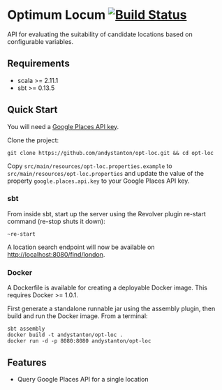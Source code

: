 # Optimum Locum [![Build Status](https://travis-ci.org/andystanton/opt-loc.svg?branch=master)](https://travis-ci.org/andystanton/opt-loc)

API for evaluating the suitability of candidate locations based on configurable variables.

## Requirements

* scala >= 2.11.1
* sbt >= 0.13.5

## Quick Start

You will need a [Google Places API key](https://developers.google.com/places/documentation/index).

Clone the project:

```
git clone https://github.com/andystanton/opt-loc.git && cd opt-loc
```

Copy ```src/main/resources/opt-loc.properties.example``` to ```src/main/resources/opt-loc.properties``` and update the value of the property ```google.places.api.key``` to your Google Places API key.

### sbt

From inside sbt, start up the server using the Revolver plugin re-start command (re-stop shuts it down):

```
~re-start
```

A location search endpoint will now be available on [http://localhost:8080/find/london](http://localhost:8080/find/london).


### Docker

A Dockerfile is available for creating a deployable Docker image. This requires Docker >= 1.0.1.

First generate a standalone runnable jar using the assembly plugin, then build and run the Docker image. From a terminal:

```
sbt assembly
docker build -t andystanton/opt-loc .
docker run -d -p 8080:8080 andystanton/opt-loc
```

## Features

* Query Google Places API for a single location
